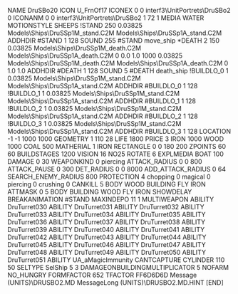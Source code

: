 NAME DruSBo20
ICON U_FrnOf17
ICONEX 0 0 interf3\UnitPortrets\DruSBo2 0
ICONANM 0 0 interf3\UnitPortrets\DruSBo2 1 72 1
MEDIA WATER
MOTIONSTYLE SHEEPS
!STAND   250 0.03825 Models\Ships\DruSSp1M_stand.C2M Models\Ships\DruSSp1A_stand.C2M
ADDHDIR #STAND 1 128
SOUND 255 #STAND move_ship
*DEATH  2  150 0.03825 Models\Ships\DruSSp1M_death.C2M Models\Ships\DruSSp1A_death.C2M 0 0.0 1.0 1000 0.03825 Models\Ships\DruSSp1M_death.C2M Models\Ships\DruSSp1A_death.C2M 0 1.0 1.0
ADDHDIR #DEATH 1 128 
SOUND 5 #DEATH death_ship
!BUILDLO_0 1 0.03825 Models\Ships\DruSSp1M_stand.C2M Models\Ships\DruSSp1A_stand.C2M
ADDHDIR #BUILDLO_0 1 128
!BUILDLO_1 1 0.03825 Models\Ships\DruSSp1M_stand.C2M Models\Ships\DruSSp1A_stand.C2M
ADDHDIR #BUILDLO_1 1 128
!BUILDLO_2 1 0.03825 Models\Ships\DruSSp1M_stand.C2M Models\Ships\DruSSp1A_stand.C2M
ADDHDIR #BUILDLO_2 1 128
!BUILDLO_3 1 0.03825 Models\Ships\DruSSp1M_stand.C2M Models\Ships\DruSSp1A_stand.C2M
ADDHDIR #BUILDLO_3 1 128
LOCATION -1 -1 1000 1000
GEOMETRY 1 110 28
LIFE     1800
PRICE 3 IRON 1000 WOOD 1000 COAL 500
MATHERIAL 1 IRON
RECTANGLE 0 0 180 200
ZPOINTS   60 60
BUILDSTAGES 1200
VISION 16
NO25
ROTATE 6
EXPLMEDIA BOAT 100
DAMAGE   0 30
WEAPONKIND 0 piercing
ATTACK_RADIUS 0 0 800
ATTACK_PAUSE 0 300
DET_RADIUS 0 0 8000
ADD_ATTACK_RADIUS 0 64
SEARCH_ENEMY_RADIUS 800
PROTECTION 4 chopping 0 magical 0 piercing 0 crushing 0
CANKILL   5 BODY WOOD BUILDING FLY IRON
ATTMASK 0 5 BODY BUILDING WOOD FLY IRON
SHOWDELAY
BREAKANIMATION #STAND
MAXINDEPO 11 1
MULTIWEAPON
ABILITY DruTurret030
ABILITY DruTurret031
ABILITY DruTurret032
ABILITY DruTurret033
ABILITY DruTurret034
ABILITY DruTurret035
ABILITY DruTurret036
ABILITY DruTurret037
ABILITY DruTurret038
ABILITY DruTurret039
ABILITY DruTurret040
ABILITY DruTurret041
ABILITY DruTurret042
ABILITY DruTurret043
ABILITY DruTurret044
ABILITY DruTurret045
ABILITY DruTurret046
ABILITY DruTurret047
ABILITY DruTurret048
ABILITY DruTurret049
ABILITY DruTurret050
ABILITY DruTurret051
ABILITY	UA_aMagicImmunity
CANTCAPTURE
CYLINDER 110 50
SELTYPE SelShip 5 3
DAMAGEONBUILDINGMULTIPLICATOR 5
NOFARM
NO_HUNGRY
FORMFACTOR 652
TFACTOR FF6D6D6D
Message (UNITS)\DRUSBO2.MD
MessageLong (UNITS)\DRUSBO2.MD.HINT
[END]
